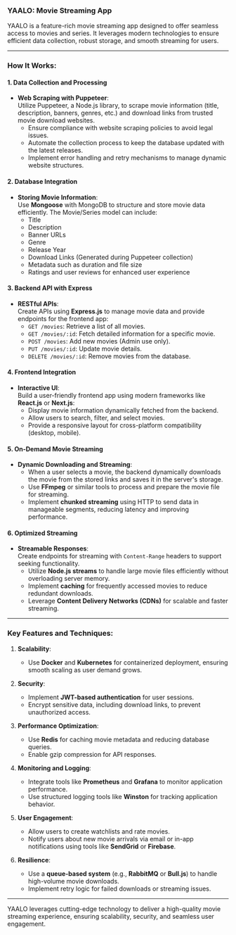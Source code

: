 ### YAALO: Movie Streaming App

YAALO is a feature-rich movie streaming app designed to offer seamless access to movies and series. It leverages modern technologies to ensure efficient data collection, robust storage, and smooth streaming for users.

---

### How It Works:

#### 1. **Data Collection and Processing**

- **Web Scraping with Puppeteer**:  
  Utilize Puppeteer, a Node.js library, to scrape movie information (title, description, banners, genres, etc.) and download links from trusted movie download websites.
  - Ensure compliance with website scraping policies to avoid legal issues.
  - Automate the collection process to keep the database updated with the latest releases.
  - Implement error handling and retry mechanisms to manage dynamic website structures.

#### 2. **Database Integration**

- **Storing Movie Information**:  
  Use **Mongoose** with MongoDB to structure and store movie data efficiently. The Movie/Series model can include:
  - Title
  - Description
  - Banner URLs
  - Genre
  - Release Year
  - Download Links (Generated during Puppeteer collection)
  - Metadata such as duration and file size
  - Ratings and user reviews for enhanced user experience

#### 3. **Backend API with Express**

- **RESTful APIs**:  
  Create APIs using **Express.js** to manage movie data and provide endpoints for the frontend app:
  - `GET /movies`: Retrieve a list of all movies.
  - `GET /movies/:id`: Fetch detailed information for a specific movie.
  - `POST /movies`: Add new movies (Admin use only).
  - `PUT /movies/:id`: Update movie details.
  - `DELETE /movies/:id`: Remove movies from the database.

#### 4. **Frontend Integration**

- **Interactive UI**:  
  Build a user-friendly frontend app using modern frameworks like **React.js** or **Next.js**:
  - Display movie information dynamically fetched from the backend.
  - Allow users to search, filter, and select movies.
  - Provide a responsive layout for cross-platform compatibility (desktop, mobile).

#### 5. **On-Demand Movie Streaming**

- **Dynamic Downloading and Streaming**:
  - When a user selects a movie, the backend dynamically downloads the movie from the stored links and saves it in the server's storage.
  - Use **FFmpeg** or similar tools to process and prepare the movie file for streaming.
  - Implement **chunked streaming** using HTTP to send data in manageable segments, reducing latency and improving performance.

#### 6. **Optimized Streaming**

- **Streamable Responses**:  
  Create endpoints for streaming with `Content-Range` headers to support seeking functionality.
  - Utilize **Node.js streams** to handle large movie files efficiently without overloading server memory.
  - Implement **caching** for frequently accessed movies to reduce redundant downloads.
  - Leverage **Content Delivery Networks (CDNs)** for scalable and faster streaming.

---

### Key Features and Techniques:

1. **Scalability**:

   - Use **Docker** and **Kubernetes** for containerized deployment, ensuring smooth scaling as user demand grows.

2. **Security**:

   - Implement **JWT-based authentication** for user sessions.
   - Encrypt sensitive data, including download links, to prevent unauthorized access.

3. **Performance Optimization**:

   - Use **Redis** for caching movie metadata and reducing database queries.
   - Enable gzip compression for API responses.

4. **Monitoring and Logging**:

   - Integrate tools like **Prometheus** and **Grafana** to monitor application performance.
   - Use structured logging tools like **Winston** for tracking application behavior.

5. **User Engagement**:

   - Allow users to create watchlists and rate movies.
   - Notify users about new movie arrivals via email or in-app notifications using tools like **SendGrid** or **Firebase**.

6. **Resilience**:
   - Use a **queue-based system** (e.g., **RabbitMQ** or **Bull.js**) to handle high-volume movie downloads.
   - Implement retry logic for failed downloads or streaming issues.

---

YAALO leverages cutting-edge technology to deliver a high-quality movie streaming experience, ensuring scalability, security, and seamless user engagement.
